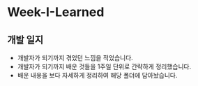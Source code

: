 # Week-I-Learned 
## 개발 일지
- 개발자가 되기까지 겪었던 느낌을 적었습니다.
- 개발자가 되기까지 배운 것들을 1주일 단위로 간략하게 정리했습니다.
- 배운 내용을 보다 자세하게 정리하여 해당 폴더에 담아놨습니다. 
